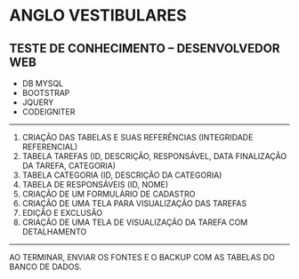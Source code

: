 # ANGLO VESTIBULARES 

## TESTE DE CONHECIMENTO – DESENVOLVEDOR WEB 

- DB MYSQL 
- BOOTSTRAP 
- JQUERY 
- CODEIGNITER 

---

1. CRIAÇÃO DAS TABELAS E SUAS REFERÊNCIAS (INTEGRIDADE REFERENCIAL) 
2. TABELA TAREFAS (ID, DESCRIÇÃO, RESPONSÁVEL, DATA FINALIZAÇÃO DA TAREFA, CATEGORIA) 
3. TABELA CATEGORIA (ID, DESCRIÇÃO DA CATEGORIA) 
4. TABELA DE RESPONSÁVEIS (ID, NOME) 
5. CRIAÇÃO DE UM FORMULÁRIO DE CADASTRO 
6. CRIAÇÃO DE UMA TELA PARA VISUALIZAÇÃO DAS TAREFAS 
7. EDIÇÃO E EXCLUSÃO 
8. CRIAÇÃO DE UMA TELA DE VISUALIZAÇÃO DA TAREFA COM DETALHAMENTO 

---

AO TERMINAR, ENVIAR OS FONTES E O BACKUP COM AS TABELAS DO BANCO DE DADOS. 